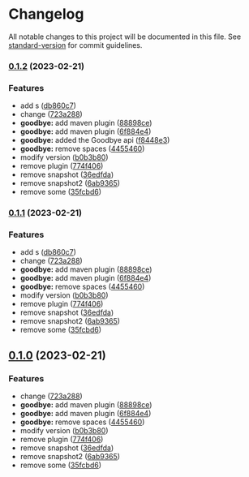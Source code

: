 # Changelog

All notable changes to this project will be documented in this file. See [standard-version](https://github.com/conventional-changelog/standard-version) for commit guidelines.

### [0.1.2](https://github.com/tharinduEranga/maven_semantic_release/compare/v0.0.0...v0.1.2) (2023-02-21)


### Features

* add s ([db860c7](https://github.com/tharinduEranga/maven_semantic_release/commit/db860c71d5cbf5778391d5784c7a50d2aaf7fd51))
* change ([723a288](https://github.com/tharinduEranga/maven_semantic_release/commit/723a28840990b652c15bec97718559504f2be76d))
* **goodbye:** add maven plugin ([88898ce](https://github.com/tharinduEranga/maven_semantic_release/commit/88898ce7842e16556245215cd1169d7137740f96))
* **goodbye:** add maven plugin ([6f884e4](https://github.com/tharinduEranga/maven_semantic_release/commit/6f884e4607fe61b8420a10ac5445d8723c4136a9))
* **goodbye:** added the Goodbye api ([f8448e3](https://github.com/tharinduEranga/maven_semantic_release/commit/f8448e304b38abcaade7dd72e3ace55548ecede8))
* **goodbye:** remove spaces ([4455460](https://github.com/tharinduEranga/maven_semantic_release/commit/4455460b728411228deaa9f655fa77f8f6081613))
* modify version ([b0b3b80](https://github.com/tharinduEranga/maven_semantic_release/commit/b0b3b80f00969ebe394bde84ef45b34fa6048582))
* remove plugin ([774f406](https://github.com/tharinduEranga/maven_semantic_release/commit/774f406b3eebfbd9f120772290be7383a6dbf0cf))
* remove snapshot ([36edfda](https://github.com/tharinduEranga/maven_semantic_release/commit/36edfda703f5f4f9413d81e9b62a5523f1066efe))
* remove snapshot2 ([6ab9365](https://github.com/tharinduEranga/maven_semantic_release/commit/6ab9365b5b14fa9056a5e52bcd65a57e78edc5fb))
* remove some ([35fcbd6](https://github.com/tharinduEranga/maven_semantic_release/commit/35fcbd648c4c1ec73f2c2ff33e25cb1a8ede7c47))

### [0.1.1](https://github.com/tharinduEranga/maven_semantic_release/compare/v0.0.0...v0.1.1) (2023-02-21)


### Features

* add s ([db860c7](https://github.com/tharinduEranga/maven_semantic_release/commit/db860c71d5cbf5778391d5784c7a50d2aaf7fd51))
* change ([723a288](https://github.com/tharinduEranga/maven_semantic_release/commit/723a28840990b652c15bec97718559504f2be76d))
* **goodbye:** add maven plugin ([88898ce](https://github.com/tharinduEranga/maven_semantic_release/commit/88898ce7842e16556245215cd1169d7137740f96))
* **goodbye:** add maven plugin ([6f884e4](https://github.com/tharinduEranga/maven_semantic_release/commit/6f884e4607fe61b8420a10ac5445d8723c4136a9))
* **goodbye:** remove spaces ([4455460](https://github.com/tharinduEranga/maven_semantic_release/commit/4455460b728411228deaa9f655fa77f8f6081613))
* modify version ([b0b3b80](https://github.com/tharinduEranga/maven_semantic_release/commit/b0b3b80f00969ebe394bde84ef45b34fa6048582))
* remove plugin ([774f406](https://github.com/tharinduEranga/maven_semantic_release/commit/774f406b3eebfbd9f120772290be7383a6dbf0cf))
* remove snapshot ([36edfda](https://github.com/tharinduEranga/maven_semantic_release/commit/36edfda703f5f4f9413d81e9b62a5523f1066efe))
* remove snapshot2 ([6ab9365](https://github.com/tharinduEranga/maven_semantic_release/commit/6ab9365b5b14fa9056a5e52bcd65a57e78edc5fb))
* remove some ([35fcbd6](https://github.com/tharinduEranga/maven_semantic_release/commit/35fcbd648c4c1ec73f2c2ff33e25cb1a8ede7c47))

## [0.1.0](https://github.com/tharinduEranga/maven_semantic_release/compare/v0.0.0...v0.1.0) (2023-02-21)


### Features

* change ([723a288](https://github.com/tharinduEranga/maven_semantic_release/commit/723a28840990b652c15bec97718559504f2be76d))
* **goodbye:** add maven plugin ([88898ce](https://github.com/tharinduEranga/maven_semantic_release/commit/88898ce7842e16556245215cd1169d7137740f96))
* **goodbye:** add maven plugin ([6f884e4](https://github.com/tharinduEranga/maven_semantic_release/commit/6f884e4607fe61b8420a10ac5445d8723c4136a9))
* **goodbye:** remove spaces ([4455460](https://github.com/tharinduEranga/maven_semantic_release/commit/4455460b728411228deaa9f655fa77f8f6081613))
* modify version ([b0b3b80](https://github.com/tharinduEranga/maven_semantic_release/commit/b0b3b80f00969ebe394bde84ef45b34fa6048582))
* remove plugin ([774f406](https://github.com/tharinduEranga/maven_semantic_release/commit/774f406b3eebfbd9f120772290be7383a6dbf0cf))
* remove snapshot ([36edfda](https://github.com/tharinduEranga/maven_semantic_release/commit/36edfda703f5f4f9413d81e9b62a5523f1066efe))
* remove snapshot2 ([6ab9365](https://github.com/tharinduEranga/maven_semantic_release/commit/6ab9365b5b14fa9056a5e52bcd65a57e78edc5fb))
* remove some ([35fcbd6](https://github.com/tharinduEranga/maven_semantic_release/commit/35fcbd648c4c1ec73f2c2ff33e25cb1a8ede7c47))

